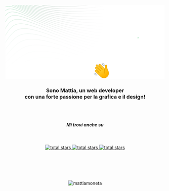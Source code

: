 <!-- HEADING -->
<div align="center">
  <a href="https://github.com/mattiamoneta">
    <img src="https://github.com/mattiamoneta/mattiamoneta/blob/main/github-cover-hi.png" alt="Logo">
  </a>

  <h3 align="center">Sono Mattia, un web developer<br/> con una forte passione per la grafica e il design!</h3>
  <br/>
    <br/>
  <h5 align="center">Mi trovi anche su</h5>
  <br/>
  <p align="center">
    <a href="https://mattiamoneta.it/">
        <img alt="total stars" title="My Website" src="https://custom-icon-badges.demolab.com/badge/Website-0C0C0C?style=for-the-badge&logoColor=black&logo=mattiamoneta"/>
    </a>
    <a href="https://www.linkedin.com/in/mattiamoneta">
        <img alt="total stars" title="LinkedIn" src="https://custom-icon-badges.demolab.com/badge/LinkedIn-1669bd?style=for-the-badge&logoColor=white&logo=linkedin"/>
    </a>
    <a href="https://www.behance.net/mattiamoneta">
        <img alt="total stars" title="Behance" src="https://custom-icon-badges.demolab.com/badge/Behance-095ef8?style=for-the-badge&logoColor=white&logo=behance"/>
    </a>
  </p>

<br/>
<br/>
<br/>
<br/>


<!-- COUNTER VISITE -->
<p align="center"> <img src="https://komarev.com/ghpvc/?username=mattiamoneta&label=Profile%20views&color=0e75b6&style=flat" alt="mattiamoneta" /> </p>
<br />
<br />

